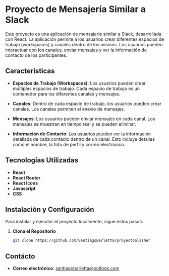 # Proyecto de Mensajería Similar a Slack

Este proyecto es una aplicación de mensajería similar a Slack, desarrollada con React. La aplicación permite a los usuarios crear diferentes espacios de trabajo (workspaces) y canales dentro de los mismos. Los usuarios pueden interactuar con los canales, enviar mensajes y ver la información de contacto de los participantes.

## Características

- **Espacios de Trabajo (Workspaces)**: Los usuarios pueden crear múltiples espacios de trabajo. Cada espacio de trabajo es un contenedor para los diferentes canales y mensajes.

- **Canales**: Dentro de cada espacio de trabajo, los usuarios pueden crear canales. Los canales permiten el enevío de mensajes.

- **Mensajes**: Los usuarios pueden enviar mensajes en cada canal. Los mensajes se muestran en tiempo real y se pueden eliminar.

- **Información de Contacto**: Los usuarios pueden ver la información detallada de cada contacto dentro de un canal. Esto incluye detalles como el nombre, la foto de perfil y correo electrónico.

## Tecnologías Utilizadas

- **React**
- **React Router**
- **React Icons**
- **Javascript**
- **CSS**

## Instalación y Configuración

Para instalar y ejecutar el proyecto localmente, sigue estos pasos:

1. **Clona el Repositorio**

   ```bash
   git clone https://github.com/SantiagoBarletta/proyectoSlasher

## Contácto

- **Correo electrónico**: santiagobarletta@outlook.com
